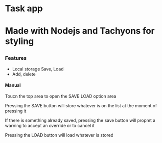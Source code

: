<h1>Task app<h1>
  <p> Made with Nodejs and Tachyons for styling </p>
  
  <h3>Features</h3>
  <ul>
    <li> Local storage Save, Load</li>
    <li> Add, delete </li>
  </ul>
  
   <h4 > Manual </h4>
  <div >
    <p> Toucn the top area to open the SAVE LOAD option area </p>
    <p> Pressing the SAVE button will store whatever is on the list at the moment of pressing it </p>
    <p> If there is something already saved, pressing the save button will propmt a warning to accept an override or to cancel it </p>
    <p> Pressing the LOAD button will load whatever is stored </p>
  </div>
